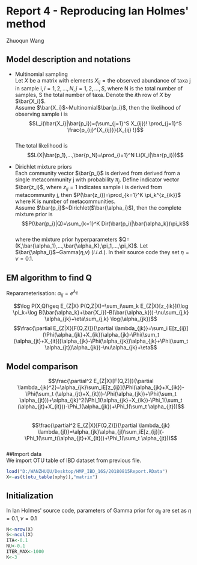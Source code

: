 # Report 4 - Reproducing Ian Holmes' method
Zhuoqun Wang

## Model description and notations  
- Multinomial sampling  
Let $X$ be a matrix with elements $X_{ij}=\text{the observed abundance of taxa j in sample i}, i=1,2,...,N, j=1,2,...,S$, where N is the total number of samples, S the total number of taxa. Denote the $i$th row of $X$ by $\bar{X_i}$.  
Assume $\bar{X_i}$~Multinomial$\bar{p_i}$, then the likelihood of observing sample i is 
$$L_i(\bar{X_i}|\bar{p_i})=(\sum_{j=1}^S X_{ij})! \prod_{j=1}^S \frac{p_{ij}^{X_{ij}}}{X_{ij} !}$$  
The total likelihood is 
$$L(X|\bar{p_1},...,\bar{p_N}=\prod_{i=1}^N Li(X_i|\bar{p_i}))$$  
  
- Dirichlet mixture priors  
Each community vector $\bar{p_i}$ is derived from derived from a single metacommunity j with probability $\pi_{j}$. Define indicator vector $\bar{z_i}$, where $z_{ij}=1$ indicates sample i is derived from metacommunity j, then $P(\bar{z_i})=\prod_{k=1}^K \pi_k^{z_{ik}}$ where K is number of metacommunities.  
Assume $\bar{p_i}$~Dirichlet($\bar{\alpha_i}$), then the complete mixture prior is $$P(\bar{p_i}|Q)=\sum_{k=1}^K Dir(\bar(p_i)|\bar{\alpha_k})\pi_k$$  
where the mixture prior hyperparameters $Q=(K,\bar{\alpha_1},...,\bar{\alpha_K},\pi_1,...,\pi_K)$.
Let $\bar{\alpha_i}$~Gamma($\eta$,$\nu$) $(i.i.d.)$. In their source code they set $\eta=\nu=0.1$.  
  
## EM algorithm to find Q  
Reparameterisation: $\alpha_{ij}=e^{\lambda_{ij}}$  

$$\log P(X,Q)\geq E_{Z|X} P(Q,Z|X)=\sum_i\sum_k E_{Z|X}[z_{ik}](\log \pi_k+\log B(\bar{\alpha_k}+\bar{X_i})-B(\bar{\alpha_k}))-\nu\sum_{j,k} \alpha_{jk}+\eta\sum_{j,k} \log(\alpha_{jk})$$
$$\frac{\partial E_{Z|X}[F(Q,Z)]}{\partial \lambda_{jk}}=\sum_i E[z_{ij}](\Phi(\alpha_{jk}+X_{ik})\alpha_{jk}-\Phi(\sum_t (\alpha_{jt}+X_{it}))\alpha_{jk}-\Phi(\alpha_{jk})\alpha_{jk}+\Phi(\sum_t \alpha_{jt})\alpha_{jk})-\nu\alpha_{jk}+\eta$$

  
## Model comparison

$$\frac{\partial^2 E_{Z|X}[F(Q,Z)]}{\partial \lambda_{jk}^2}=\alpha_{jk}\sum_iE[z_{ij}](\Phi(\alpha_{jk}+X_{ik})-\Phi(\sum_t (\alpha_{jt}+X_{it}))-\Phi(\alpha_{jk})+\Phi(\sum_t \alpha_{jt}))+\alpha_{jk}^2(\Phi_1(\alpha_{jk}+X_{ik})-\Phi_1(\sum_t (\alpha_{jt}+X_{it}))-\Phi_1(\alpha_{jk})+\Phi_1(\sum_t \alpha_{jt}))$$  
$$\frac{\partial^2 E_{Z|X}[F(Q,Z)]}{\partial \lambda_{jk} \lambda_{jl}}=\alpha_{jk}\alpha_{jl}\sum_iE[z_{ij}](-\Phi_1(\sum_t(\alpha_{jt}+X_{it}))+\Phi_1(\sum_t \alpha_{jt}))$$  
##Import data  
We import OTU table of IBD dataset from previous file.
```r
load("D:/WANZHUQU/Desktop/HMP_IBD_16S/20180815Report.RData")
X<-as(t(otu_table(xphy)),"matrix")
```  
## Initialization  
In Ian Holmes' source code, parameters of Gamma prior for $\alpha_{ij}$ are set as $\eta=0.1,\nu=0.1$
```r
N<-nrow(X)
S<-ncol(X)
ITA<-0.1
NU<-0.1
ITER_MAX<-1000
K<-3
```
